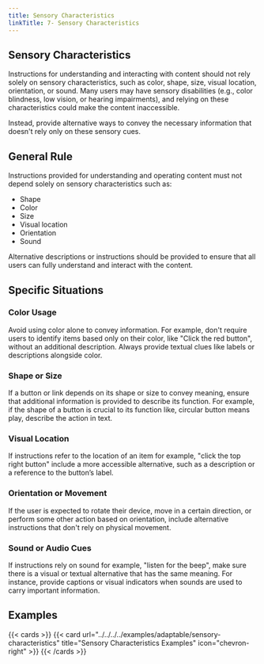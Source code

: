 ```yaml
---
title: Sensory Characteristics
linkTitle: 7- Sensory Characteristics
---
```


## Sensory Characteristics

Instructions for understanding and interacting with content should not rely solely on sensory characteristics, such as color, shape, size, visual location, orientation, or sound. Many users may have sensory disabilities (e.g., color blindness, low vision, or hearing impairments), and relying on these characteristics could make the content inaccessible.

Instead, provide alternative ways to convey the necessary information that doesn't rely only on these sensory cues.

## General Rule

Instructions provided for understanding and operating content must not depend solely on sensory characteristics such as:

- Shape
- Color
- Size
- Visual location
- Orientation
- Sound

Alternative descriptions or instructions should be provided to ensure that all users can fully understand and interact with the content.

## Specific Situations

### Color Usage
Avoid using color alone to convey information. For example, don't require users to identify items based only on their color, like "Click the red button", without an additional description. Always provide textual clues like labels or descriptions alongside color.

### Shape or Size
If a button or link depends on its shape or size to convey meaning, ensure that additional information is provided to describe its function. For example, if the shape of a button is crucial to its function like, circular button means play, describe the action in text.

### Visual Location
If instructions refer to the location of an item for example, "click the top right button" include a more accessible alternative, such as a description or a reference to the button’s label.

### Orientation or Movement
If the user is expected to rotate their device, move in a certain direction, or perform some other action based on orientation, include alternative instructions that don't rely on physical movement.

### Sound or Audio Cues
If instructions rely on sound for example, "listen for the beep", make sure there is a visual or textual alternative that has the same meaning. For instance, provide captions or visual indicators when sounds are used to carry important information.

## Examples
{{< cards >}}
  {{< card url="../../../../examples/adaptable/sensory-characteristics" title="Sensory Characteristics Examples" icon="chevron-right" >}}
{{< /cards >}}
